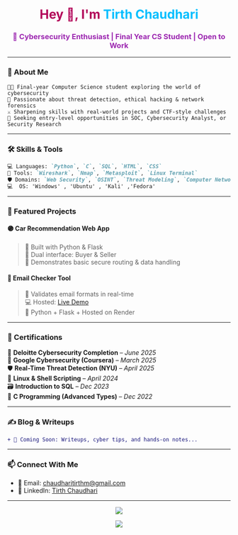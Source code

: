 <h1 align="center" style="color:#b30059;">Hey 👋, I'm <span style="color:#00bfff;">Tirth Chaudhari</span></h1>
<h3 align="center" style="color:#9c27b0;">🔐 Cybersecurity Enthusiast | Final Year CS Student | Open to Work</h3>

<!-- <p align="center">
  <img src="assets/avatar.jpg" width="120" style="border-radius:50%;" alt="Tirth's Avatar"/>
</p>
-->

---

### 🧠 About Me
```text
🧑‍💻 Final-year Computer Science student exploring the world of cybersecurity  
🧪 Passionate about threat detection, ethical hacking & network forensics  
⚔️ Sharpening skills with real-world projects and CTF-style challenges  
🎯 Seeking entry-level opportunities in SOC, Cybersecurity Analyst, or Security Research
```

---

### 🛠️ Skills & Tools

```markdown
💻 Languages: `Python`, `C`, `SQL`, `HTML`, `CSS` 
🔧 Tools: `Wireshark`, `Nmap`, `Metasploit`, `Linux Terminal`  
🛡️ Domains: `Web Security`, `OSINT`, `Threat Modeling`, `Computer Networks`
💻  OS: 'Windows' , 'Ubuntu' , 'Kali' ,'Fedora'
```

---

### 🚀 Featured Projects

#### 🟣 Car Recommendation Web App
> 🛒 Built with Python & Flask  
> 🧭 Dual interface: Buyer & Seller  
> 🔐 Demonstrates basic secure routing & data handling

#### 🔵 Email Checker Tool
> 📩 Validates email formats in real-time  
> 💻 Hosted: [Live Demo](https://email-checker-oo3.onrender.com)  
> 🧰 Python + Flask + Hosted on Render

---

### 📜 Certifications

🧾 **Deloitte Cybersecurity Completion** – *June 2025*  
📘 **Google Cybersecurity (Coursera)** – *March 2025*  
🛡️ **Real-Time Threat Detection (NYU)** – *April 2025*  
🐧 **Linux & Shell Scripting** – *April 2024*  
🗃️ **Introduction to SQL** – *Dec 2023*  
🧮 **C Programming (Advanced Types)** – *Dec 2022*

---

### ✍️ Blog & Writeups
```diff
+ 📂 Coming Soon: Writeups, cyber tips, and hands-on notes...
```

---

### 📫 Connect With Me
- 📧 Email: chaudharitirthm@gmail.com  
- 💼 LinkedIn: [Tirth Chaudhari](https://www.linkedin.com/in/tirth-chaudhari-3b2138338)

---

<p align="center">
  <img src="https://readme-typing-svg.herokuapp.com?font=Fira+Code&size=22&pause=1000&color=00FFFF&center=true&vCenter=true&width=435&lines=🚨+Firewalls+are+red...;🧊+My+screen+is+blue...;😬+I+think+I+clicked...;💻+Something+I+shouldn't+do.">
</p>

<p align="center">
  <img src="https://capsule-render.vercel.app/api?type=waving&color=831843&height=150&section=footer"/>
</p>
